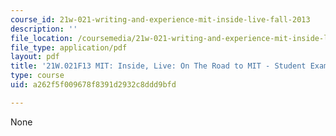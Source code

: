 ```yaml
---
course_id: 21w-021-writing-and-experience-mit-inside-live-fall-2013
description: ''
file_location: /coursemedia/21w-021-writing-and-experience-mit-inside-live-fall-2013/a262f5f009678f8391d2932c8ddd9bfd_MIT21W_021F13_Transition.pdf
file_type: application/pdf
layout: pdf
title: '21W.021F13 MIT: Inside, Live: On The Road to MIT - Student Example 2'
type: course
uid: a262f5f009678f8391d2932c8ddd9bfd

---
```

None